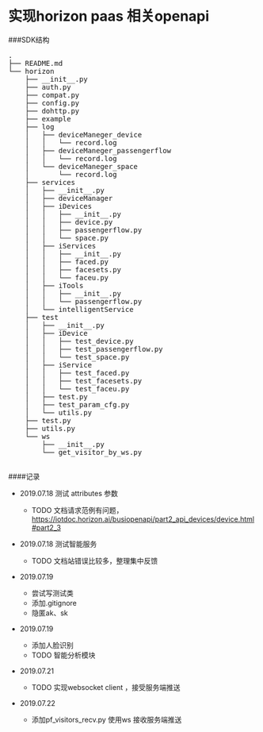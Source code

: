 # 实现horizon paas 相关openapi

###SDK结构
<pre>
.
├── README.md
└── horizon
    ├── __init__.py
    ├── auth.py
    ├── compat.py
    ├── config.py
    ├── dohttp.py
    ├── example
    ├── log
    │   ├── deviceManeger_device
    │   │   └── record.log
    │   ├── deviceManeger_passengerflow
    │   │   └── record.log
    │   └── deviceManeger_space
    │       └── record.log
    ├── services
    │   ├── __init__.py
    │   ├── deviceManager
    │   ├── iDevices
    │   │   ├── __init__.py
    │   │   ├── device.py
    │   │   ├── passengerflow.py
    │   │   └── space.py
    │   ├── iServices
    │   │   ├── __init__.py
    │   │   ├── faced.py
    │   │   ├── facesets.py
    │   │   └── faceu.py
    │   ├── iTools
    │   │   ├── __init__.py
    │   │   └── passengerflow.py
    │   └── intelligentService
    ├── test
    │   ├── __init__.py
    │   ├── iDevice
    │   │   ├── test_device.py
    │   │   ├── test_passengerflow.py
    │   │   └── test_space.py
    │   ├── iService
    │   │   ├── test_faced.py
    │   │   ├── test_facesets.py
    │   │   └── test_faceu.py
    │   ├── test.py
    │   ├── test_param_cfg.py
    │   └── utils.py
    ├── test.py
    ├── utils.py
    └── ws
        ├── __init__.py
        └── get_visitor_by_ws.py

</pre>

####记录
- 2019.07.18 测试 attributes 参数
    - TODO 文档请求范例有问题，https://iotdoc.horizon.ai/busiopenapi/part2_api_devices/device.html#part2_3

- 2019.07.18 测试智能服务
    - TODO 文档站错误比较多，整理集中反馈
    
- 2019.07.19 
    - 尝试写测试类
    - 添加.gitignore
    - 隐匿ak、sk
    
- 2019.07.19 
    - 添加人脸识别
    - TODO 智能分析模块
    
- 2019.07.21 
    - TODO 实现websocket client ，接受服务端推送
    
- 2019.07.22
    - 添加pf_visitors_recv.py  使用ws 接收服务端推送